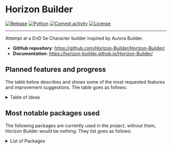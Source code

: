 <!--
   Copyright 2024 GustavoSchip

   Licensed under the Apache License, Version 2.0 (the "License");
   you may not use this file except in compliance with the License.
   You may obtain a copy of the License at

       http://www.apache.org/licenses/LICENSE-2.0

   Unless required by applicable law or agreed to in writing, software
   distributed under the License is distributed on an "AS IS" BASIS,
   WITHOUT WARRANTIES OR CONDITIONS OF ANY KIND, either express or implied.
   See the License for the specific language governing permissions and
   limitations under the License.
-->

# Horizon Builder

[![Release](https://img.shields.io/github/v/release/Horizon-Builder/Horizon-Builder)](https://img.shields.io/github/v/release/Horizon-Builder/Horizon-Builder)
[![Python](https://img.shields.io/badge/Python-v3.11-blue)](https://www.python.org/downloads/release/python-311/)
[![Commit activity](https://img.shields.io/github/commit-activity/m/Horizon-Builder/Horizon-Builder)](https://img.shields.io/github/commit-activity/m/Horizon-Builder/Horizon-Builder)
[![License](https://img.shields.io/github/license/Horizon-Builder/Horizon-Builder)](https://img.shields.io/github/license/Horizon-Builder/Horizon-Builder)

---

Attempt at a DnD 5e Character builder inspired by Aurora Builder.

- **GitHub repository**: <https://github.com/Horizon-Builder/Horizon-Builder/>
- **Documentation**: <https://horizon-builder.github.io/Horizon-Builder/>

## Planned features and progress

The table below describes and shows some of the most requested features and improvement suggestions. The table goes as
follows:

<details>
<summary>Table of Ideas</summary>

| Idea                                                        | Description                                                                                                                                                                                                                         | Priority              | Progress              |
| ----------------------------------------------------------- | ----------------------------------------------------------------------------------------------------------------------------------------------------------------------------------------------------------------------------------- | --------------------- | --------------------- |
| (Graphical) User Interface                                  | Make it easier to work with data for the end user.                                                                                                                                                                                  | MED                   | ~0%                   |
| Modular + configurable PDFs                                 | Make all kinds of DnD Character Sheet PDFs compatible for more variety and customisation options.                                                                                                                                   | LOW                   | N/A                   |
| Combat + utilities for game sessions                        | Make playing using a computer/laptop more bearable by implementing a unique sheet section with all important (combat) stats near each other and also provide tools such as a dice roller for attacks, saves and skills.             | LOW                   | N/A                   |
| <strike>Local web app for better compatibility</strike>     | <strike>Make this builder have a fully fledged integrated web app to have compatibility with almost every OS.</strike>                                                                                                              | <strike>HIGH</strike> | <strike>~40%</strike> |
| Custom content (YML) editor/studio                          | Make a dedicated section to the app that makes producing custom content much easier.                                                                                                                                                | MED                   | N/A                   |
| Cache system to speed up (custom) content (YML) (If needed) | Make it so that (if needed) (custom) content can be cached for faster load times.                                                                                                                                                   | MED                   | N/A                   |
| DM Source control + campaign level config files for sources | Make it possible for DMs to specify which sources can and cannot be used by the players for character creation, these rules can be defined in a campaign configuration that can be replicated on all or selected players by the DM. | LOW                   | N/A                   |
| Websockets for DM \<-> Player Horizon sessions              | Make it even possible that more clients can connect to each other via the use of websockets, the setup should be as straight forward as possible.                                                                                   | LOW                   | ~0%                   |
| Server/Interface only mode + mixed mode                     | Make it be able to run in only Server or Interface mode, while still making sure that having both in the same process is supported.                                                                                                 | MED                   | ~66%                  |
| Campaign design tools + notes                               | Make a dedicated section for campaign related tools for DMs, a notes section would also increase productivity.                                                                                                                      | LOW                   | N/A                   |

</details>

## Most notable packages used

The following packages are currently used in the project, without them, Horizon Builder would be nothing. They list goes
as follows:

<details>
<summary>List of Packages</summary>

- [Flask](https://github.com/pallets/flask)
- [Flask-SocketIO](https://github.com/miguelgrinberg/flask-socketio)
- [gevent](https://github.com/gevent/gevent)
- [$ click\_](https://github.com/pallets/click)
- [PyYAML](https://github.com/yaml/pyyaml)
- [Textual](https://github.com/textualize/textual)

</details>
